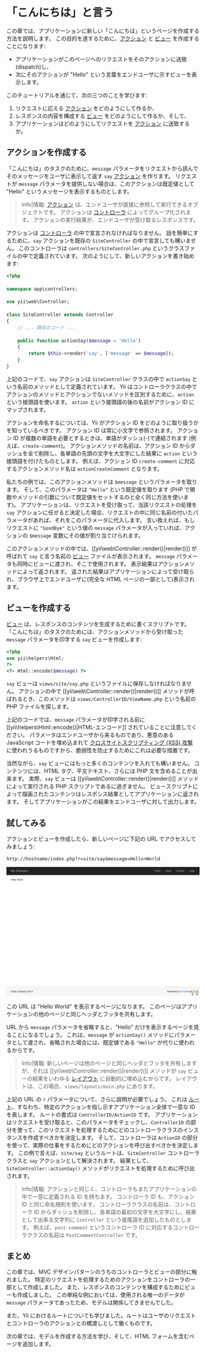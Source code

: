 「こんにちは」と言う
====================

この章では、アプリケーションに新しい「こんにちは」というページを作成する方法を説明します。
この目的を達するために、[アクション](structure-controllers.md#creating-actions) と [ビュー](structure-views.md) を作成することになります:

* アプリケーションがこのページへのリクエストをそのアクションに送致(dispatch)し、
* 次にそのアクションが "Hello" という言葉をエンドユーザに示すビューを表示します。

このチュートリアルを通じて、次の三つのことを学びます:

1. リクエストに応える [アクション](structure-controllers.md) をどのようにして作るか、
2. レスポンスの内容を構成する [ビュー](structure-views.md) をどのようにして作るか、そして、
3. アプリケーションはどのようにしてリクエストを [アクション](structure-controllers.md#creating-actions) に送致するか。


アクションを作成する<a name="creating-action"></a>
--------------------

「こんにちは」のタスクのために、`message` パラメータをリクエストから読んでそのメッセージをユーザに表示して返す `say` [アクション](structure-controllers.md#creating-actions) を作ります。
リクエストが `message` パラメータを提供しない場合は、このアクションは既定値として "Hello" というメッセージを表示するものとします。

> Info|情報: [アクション](structure-controllers.md#creating-actions) は、エンドユーザが直接に参照して実行できるオブジェクトです。
  アクションは [コントローラ](structure-controllers.md) によってグループ化されます。
  アクションの実行結果が、エンドユーザが受け取るレスポンスです。

アクションは [コントローラ](structure-controllers.md) の中で宣言されなければなりません。
話を簡単にするために、`say` アクションを既存の `SiteController` の中で宣言しても構いません。
このコントローラは `controllers/SiteController.php` というクラスファイルの中で定義されています。
次のようにして、新しいアクションを書き始めます:

```php
<?php

namespace app\controllers;

use yii\web\Controller;

class SiteController extends Controller
{
    // ... 既存のコード ...

    public function actionSay($message = 'Hello')
    {
        return $this->render('say', ['message' => $message]);
    }
}
```

上記のコードで、`say` アクションは `SiteController` クラスの中で `actionSay` という名前のメソッドとして定義されています。
Yii はコントローラクラスの中でアクションのメソッドとアクションでないメソッドを区別するために、`action` という接頭語を使います。
`action` という接頭語の後の名前がアクション ID にマップされます。

アクションを命名するについては、Yii がアクション ID をどのように取り扱うかを知っているべきです。
アクション ID は常に小文字で参照されます。
アクション ID が複数の単語を必要とするときは、単語がダッシュ(-)で連結されます (例えば、`create-comment`)。
アクションメソッドの名前は、アクション ID からダッシュを全て削除し、各単語の先頭の文字を大文字にした結果に `action` という接頭語を付けたものとします。
例えば、アクション ID `create-comment` に対応するアクションメソッド名は `actionCreateComment` となります。

私たちの例では、このアクションメソッドは `$message` というパラメータを取ります。
そして、このパラメータは `"Hello"` という既定値を取ります
(PHP で関数やメソッドの引数について既定値をセットするのと全く同じ方法を使います)。
アプリケーションは、リクエストを受け取って、当該リクエストの処理を `say` アクションに任せると決定した場合、リクエストの中に同じ名前の付いたパラメータがあれば、それをこのパラメータに代入します。
言い換えれば、もしリクエストに `"GoodBye"` という値の `message` パラメータが入っていれば、アクションの `$message` 変数にその値が割り当てけられます。

このアクションメソッドの中では、[[yii\web\Controller::render()|render()]] が呼ばれて `say` と言う名前の [ビュー](structure-views.md) ファイルが表示されます。
`message` パラメータも同時にビューに渡され、そこで使用されます。
表示結果はアクションメソッドによって返されます。
返された結果はアプリケーションによって受け取られ、ブラウザ上でエンドユーザに(完全な HTML ページの一部として)表示されます。


ビューを作成する<a name="creating-view"></a>
----------------

[ビュー](structure-views.md) は、レスポンスのコンテンツを生成するために書くスクリプトです。
「こんにちは」のタスクのためには、アクションメソッドから受け取った `message` パラメータを印字する `say` ビューを作成します:

```php
<?php
use yii\helpers\Html;
?>
<?= Html::encode($message) ?>
```

`say` ビューは `views/site/say.php` というファイルに保存しなければなりません。
アクションの中で [[yii\web\Controller::render()|render()]] メソッドが呼ばれるとき、このメソッドは `views/ControllerID/ViewName.php` という名前の PHP ファイルを探します。

上記のコードでは、`message` パラメータが印字される前に  [[yii\helpers\Html::encode()|HTML-エンコード]] されていることに注意してください。
パラメータはエンドユーザから来るものであり、悪意のある JavaScript コードを埋め込まれて [クロスサイトスクリプティング (XSS) 攻撃](http://ja.wikipedia.org/wiki/%E3%82%AF%E3%83%AD%E3%82%B9%E3%82%B5%E3%82%A4%E3%83%88%E3%82%B9%E3%82%AF%E3%83%AA%E3%83%97%E3%83%86%E3%82%A3%E3%83%B3%E3%82%B0) に使われうるものですから、脆弱性を防止するためにこれは必要な措置です。

当然ながら、`say` ビューにはもっと多くのコンテンツを入れても構いません。
コンテンツには、HTML タグ、平文テキスト、さらには PHP 文を含めることが出来ます。
実際、`say` ビューは [[yii\web\Controller::render()|render()]] メソッドによって実行される PHP スクリプトであるに過ぎません。
ビュースクリプトによって描画されたコンテンツはレスポンス結果としてアプリケーションに返されます。
そしてアプリケーションがこの結果をエンドユーザに対して出力します。


試してみる<a name="trying-it-out"></a>
----------

アクションとビューを作成したら、新しいページに下記の URL でアクセスしてみましょう:

```
http://hostname/index.php?r=site/say&message=Hello+World
```

![Hello World](images/start-hello-world.png)

この URL は "Hello World" を表示するページになります。
このページはアプリケーションの他のページと同じヘッダとフッタを共有します。

URL から `message` パラメータを省略すると、"Hello" だけを表示するページを見ることになるでしょう。
これは、`message` が `actionSay()` メソッドにパラメータとして渡され、省略された場合には、既定値である `"Hello"` が代りに使われるからです。

> Info|情報: 新しいページは他のページと同じヘッダとフッタを共有しますが、それは [[yii\web\Controller::render()|render()]] メソッドが `say` ビューの結果をいわゆる [レイアウト](structure-views.md#layouts) に自動的に埋め込むからです。
レイアウトは、この場合、`views/layouts/main.php` にあります。

上記の URL の `r` パラメータについて、さらに説明が必要でしょう。
これは [ルート](runtime-routing.md)、すなわち、特定のアクションを指し示すアプリケーション全体で一意な ID を表します。
ルートの書式は `ControllerID/ActionID` です。
アプリケーションはリクエストを受け取ると、このパラメータをチェックし、`ControllerID` の部分を使って、このリクエストを処理するためにどのコントローラクラスのインスタンスを作成すべきかを決定します。
そして、コントローラは `ActionID` の部分を使って、実際の仕事をするためにどのアクションを呼び出すべきかを決定します。
この例で言えば、`site/say` というルートは、`SiteController` コントローラクラスと `say` アクションとして解決されます。
結果として、`SiteController::actionSay()` メソッドがリクエストを処理するために呼び出されます。


> Info|情報: アクションと同じく、コントローラもまたアプリケーションの中で一意に定義される ID を持ちます。
  コントローラ ID も、アクション ID と同じ命名規則を使います。
  コントローラクラスの名前は、コントローラ ID からダッシュを削除し、各単語の最初の文字を大文字にし、結果として出来る文字列に `Controller` という接尾語を追加したものとします。
  例えば、`post-comment` というコントローラ ID に対応するコントローラクラスの名前は `PostCommentController` です。


まとめ<a name="summary"></a>
------

この章では、MVC デザインパターンのうちのコントローラとビューの部分に触れました。
特定のリクエストを処理するためのアクションをコントローラの一部として作成しました。
また、レスポンスのコンテンツを構成するためにビューも作成しました。
この単純な例においては、使用される唯一のデータが `message` パラメータであったため、モデルは関係してきませんでした。

また、Yii におけるルートについても学びました。ルートはユーザのリクエストとコントローラのアクションとの橋渡しとして働くものです。

次の章では、モデルを作成する方法を学び、そして、HTML フォームを含むページを追加します。
